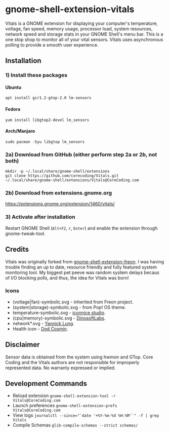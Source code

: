 gnome-shell-extension-vitals
====================================

Vitals is a GNOME extension for displaying your computer's temperature, voltage, fan speed, memory usage, processor load, system resources, network speed and storage stats in your GNOME Shell's menu bar. This is a one stop shop to monitor all of your vital sensors. Vitals uses asynchronous polling to provide a smooth user experience.

## Installation

### 1) Install these packages

#### Ubuntu

    apt install gir1.2-gtop-2.0 lm-sensors

#### Fedora

    yum install libgtop2-devel lm_sensors
    
#### Arch/Manjaro

    sudo pacman -Syu libgtop lm_sensors

### 2a) Download from GitHub (either perform step 2a or 2b, not both)

    mkdir -p ~/.local/share/gnome-shell/extensions
    git clone https://github.com/corecoding/Vitals.git ~/.local/share/gnome-shell/extensions/Vitals@CoreCoding.com

### 2b) Download from extensions.gnome.org

https://extensions.gnome.org/extension/1460/vitals/

### 3) Activate after installation

Restart GNOME Shell (`Alt+F2`, `r`, `Enter`) and enable the extension through gnome-tweak-tool.

## Credits
Vitals was originally forked from [gnome-shell-extension-freon](https://github.com/UshakovVasilii/gnome-shell-extension-freon). I was having trouble finding an up to date, resource friendly and fully featured system monitoring tool. My biggest pet peeve was random system delays becaus of I/O blocking polls, and thus, the idea for Vitals was born!

### Icons
* (voltage|fan)-symbolic.svg - inherited from Freon project.
* (system|storage)-symbolic.svg - from Pop! OS theme.
* temperature-symbolic.svg - [iconnice studio](https://www.iconfinder.com/iconnice).
* (cpu|memory)-symbolic.svg - [DinosoftLabs](https://www.iconfinder.com/dinosoftlabs).
* network\*.svg - [Yannick Lung](https://www.iconfinder.com/yanlu).
* Health icon - [Dod Cosmin](https://www.iconfinder.com/icons/458267/cross_doctor_drug_health_healthcare_hospital_icon).

## Disclaimer
Sensor data is obtained from the system using hwmon and GTop. Core Coding and the Vitals authors are not responsible for improperly represented data. No warranty expressed or implied.

## Development Commands
* Reload extension `gnome-shell-extension-tool -r Vitals@CoreCoding.com`
* Launch preferences `gnome-shell-extension-prefs Vitals@CoreCoding.com`
* View logs ```journalctl --since="`date '+%Y-%m-%d %H:%M'`" -f | grep Vitals```
* Compile Schemas `glib-compile-schemas --strict schemas/`
